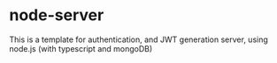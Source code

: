 # node-server
This is a template for authentication, and JWT generation server, using node.js (with typescript and mongoDB)

